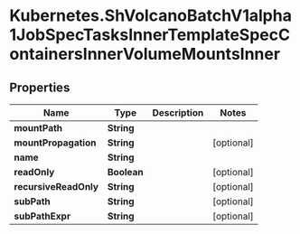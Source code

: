 # Kubernetes.ShVolcanoBatchV1alpha1JobSpecTasksInnerTemplateSpecContainersInnerVolumeMountsInner

## Properties

Name | Type | Description | Notes
------------ | ------------- | ------------- | -------------
**mountPath** | **String** |  | 
**mountPropagation** | **String** |  | [optional] 
**name** | **String** |  | 
**readOnly** | **Boolean** |  | [optional] 
**recursiveReadOnly** | **String** |  | [optional] 
**subPath** | **String** |  | [optional] 
**subPathExpr** | **String** |  | [optional] 


